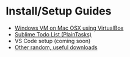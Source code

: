 # Install/Setup Guides

- [Windows VM on Mac OSX using VirtualBox](https://github.com/rickytranmer/guides/tree/master/windows-virtual-box)
- [Sublime Todo List (PlainTasks)](https://github.com/rickytranmer/guides/tree/master/sublime-tasks)
- VS Code setup (coming soon)
- [Other random, useful downloads](https://github.com/rickytranmer/guides/tree/master/useful-downloads)